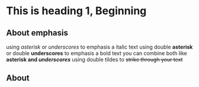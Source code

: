 # This is heading 1, Beginning
## About emphasis
using *asterisk* or _underscores_ to emphasis a italic text
using double **asterisk** or double __underscores__ to emphasis a bold text
you can combine both like **asterisk and _underscores_**
using double tildes to ~~strike through your text~~
## About 